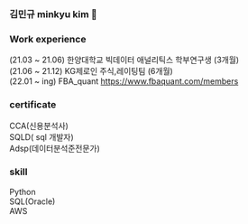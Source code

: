 ### 김민규 minkyu kim 👋

<!--
**kim-min-kyuu/kim-min-kyuu** is a ✨ _special_ ✨ repository because its `README.md` (this file) appears on your GitHub profile.

Here are some ideas to get you started:

🔭 I’m currently working on ...
- 🌱 I’m currently learning ...
- 👯 I’m looking to collaborate on ...
- 🤔 I’m looking for help with ...
- 💬 Ask me about ...
- 📫 How to reach me: ...
- 😄 Pronouns: ...
- ⚡ Fun fact: ...
-->

### Work experience        
(21.03 ~ 21.06) 한양대학교 빅데이터 애널리틱스 학부연구생 (3개월)    
(21.06 ~ 21.12) KG제로인 주식,레이팅팀 (6개월)    
(22.01 ~ ing) FBA_quant  https://www.fbaquant.com/members    

### certificate         
CCA(신용분석사)    
SQLD( sql 개발자)     
Adsp(데이터분석준전문가)    

### skill         
Python    
SQL(Oracle)    
AWS    
